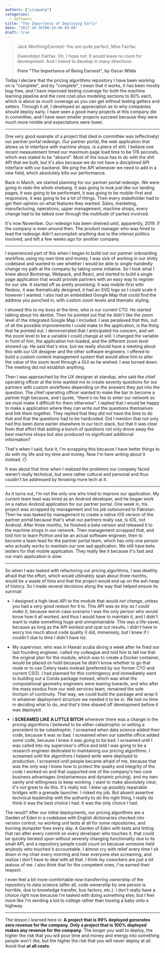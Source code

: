 ```yaml
---
authors: ["yingwang"]
categories:
  - Software
title: "The Importance of Deploying Early"
date: "2017-10-26T00:24:46-04:00"
draft: true
---
```


> Jack Worthing/Earnest: You are quite perfect, Miss Fairfax.
>
> Gwendolyn Fairfax: Oh, I hope not. It would leave no room for development. And I intend to develop in many directions.
>
> **From "The Importance of Being Earnest", by Oscar Wilde**

Today I declare that the pricing algorithms repository I have been working on is "complete", and by "complete", I mean that it works, it has been mostly bug-free, and I have improved testing coverage for both the machine learning pipeline and the core cost-plus modeling sections to 80% each, which is about as much coverage as you can get without testing getters and setters. Through it all, I developed an appreciation as to why companies should deploy early. I have seen a good many projects at this company die in committee, and I have seen smaller projects succeed because they were much more nimble and expectations were lower.

___

One very good example of a project that died in committee was (effectively) our partner portal redesign. Our partner portal, the web application that allows us to interface with machine shops, is a piece of shit. I believe one recent measurement timed our maximum page load time to be 178 seconds, which was stated to be "absurd". Most of the issue has to do with the shit API that we built, but it's also because we do not have a disciplined API interface with our backend. We ping the API whenever we need to add in a new field, which absolutely kills our performance.

Back in March, we started planning for our partner portal redesign. We were going to redo the whole shebang. It was going to look just like our landing pages, it was going to be performant, it was going to be mobile-first and responsive, it was going to be a lot of things. Then every stakeholder had to get their opinion on what features they wanted. Sales, marketing, manufacturing, operations, upper management, machine shops, every change had to be talked over through the multitude of parties involved.

It's now November. Our redesign has been shelved until, apparently, 2019. If the company is even around then. The product manager who was hired to lead the redesign didn't accomplish anything due to the intense politics involved, and left a few weeks ago for another company.

___

I experienced part of this when I began to build out our partner onboarding workflow, using my own time and money. I was sick of working in our shitty codebase and wanted to see whether I would be able to single-handedly change my path at the company by taking some initiative. So I took what I knew about Bootstrap, Webpack, and React, and started to build a single page application that would provide partners with an easy way to register for our site. It started off as pretty promising. It was mobile-first with flexbox, it was thematically designed, it had an SVG logo so I could scale it however I wanted. I also had an embedded Google Map that could find the address you punched in, with custom zoom levels and thematic styling.

I showed this to my boss at the time, who is our current CTO. He started talking about his dentist. Then he pointed out that he didn't like the zoom level of the integrated Google Map I included. I was perplexed that this, out of all the possible improvements I could make to the application, is the thing that he pointed out. I demonstrated that I anticipated his concern, and set the zoom level to be a variable I could change at will. I changed the variable in front of him, the application hot-loaded, and the different zoom level showed up. He said that's nice, but we really should have a meeting about this with our UX designer and the other software engineers. I offered to build a custom content management system that would allow him to alter the value of the zoom level through a GUI as he wished. I was turned down. The meeting did not establish anything.

Then I was approached by the UX designer at standup, who said the chief operating officer at the time wanted me to create *seventy* questions for our partners with custom workflows depending on the answers they put into the question. The chief operating officer wanted to make the bar to become a partner high because, and I quote, "there's no fee to enter our network so we must make it difficult for them otherwise". I replied that I would be happy to make a application where they can write out the questions themselves and link them together. They replied that they did not have the time to do that and that the questions had to be hardcoded. Did I mention that not only had this been done earlier elsewhere in our tech stack, but that it was clear from *that* effort that adding a bunch of questions not only drove away the best machine shops but also produced no significant additional information?

That's when I said, fuck it, I'm scrapping this because I have better things to do with my life and my time and money. Now I'm here writing about it instead. :no_mouth:

It was about that time when I realized the problems our company faced weren't really technical, but were rather cultural and personal and thus couldn't be addressed by throwing more tech at it.

___

As it turns out, I'm not the only one who tried to improve our application. My current team lead was hired as an Android developer, and he began work on a native Android application for our partner portal. One week in, his project was scrapped by management and his job outsourced to Pakistan. Then he was tasked by management to create a native iOS version of the partner portal because that's what our partners really use, is iOS, not Android. After three months, he finished a beta version and released it to the machine shops in our network. Then management scrapped that, and told him to learn Python and be an actual software engineer, then to become a team lead for the partner portal team, which has only one person who actually works to maintain our one sad application. We still have beta testers for that mobile application. They really like it because it's fast and our main application is slow.

___

So when I was tasked with refactoring our pricing algorithms, I was deathly afraid that the effort, which would ultimately span about three months, would be a waste of time and that the project would end up on the ash heap of history. So I made several decisions along the way that helped ensure its survival:

- I designed a high-level API to the module that would *not change*, unless you had a *very good reason* for it to. This API was *as tiny as I could make it*, because worst-case scenario I was the only person who would know how it all worked, and thus I would have to maintain it, and I didn't want to make something huge and unmaintainable. This was a life-saver, because as long as the API worked and spat out results, I didn't have to worry too much about code quality (I did, immensely, but I knew if I couldn't due to time I didn't have to).

- My supervisor, who was in Hawaii scuba diving a week after he fired our last founding engineer, called my colleague and told him to tell me that the original plan for the module, which was to create a Docker container, would be placed on hold because he didn't know whether to go that route or to use Celery tasks instead (preferred by our former CTO and current CSO). I had planned for this contingency and immediately went to building out a Conda package instead, which was what the computational geometry engineers were leaning towards, and who after the mass exodus from our web services team, remained the sole linchpin of continuity. That way, we could build the package and wrap it in whatever deployment structure we needed it to be in. We lost no time in deciding what to do, and that's time shaved off development before it was deployed.

- I **SCREAMED LIKE A LITTLE BITCH** whenever there was a change in the pricing algorithms I believed to be either catastrophic or setting a precedent to be catastrophic. I screamed when data science added their code, because it was so bad. I screamed when our satellite office added *some* code, because I knew it was *going* to be bad. I screamed until I was called into my supervisor's office and told I was going to be a research engineer dedicated to maintaining our pricing algorithms. I screamed until the algorithms I helped write were deployed to production. I screamed until people became afraid of me, because that was the only way I knew how to protect the quality and integrity of the code I worked on and that supported one of the company's two core business advantages (instantaneous and dynamic pricing), and my own sanity and willingness to keep working. I want to make absolutely clear, it's *not* great to do this. It's really not. I blew up possibly repairable bridges with a grenade launcher. I risked my job. But absent assertive technical leadership with the authority to do the right thing, I really do think it was the best choice I had. It was the only choice I had.

The result? After our initial deployments, our pricing algorithms are a Garden of Eden in a codebase with English dictionaries checked into version control, no working unit tests at all for some repositories, and burning dumpster fires every day. A Garden of Eden with tests and linting that ran after every commit on every developer who touches it, that could be quickly iterated upon without severely changing functionality due to its small API, and a repository people could count on because someone held anybody who touched it accountable. I almost cry with relief every time I sit down in my chair every morning and hear everyone else screaming, and realize I don't have to deal with all that. I think my coworkers are just a bit jealous of me. I also think that for the competent ones, I've earned their respect.

I even feel a bit more comfortable now transferring ownership of the repository to data science (after all, code ownership by one person is horrible, due to knowledge transfer, bus factors, etc.). I don't really have a choice right now because I'm tasked with doing something else, but I feel more like I'm sending a kid to college rather than tossing a baby onto a highway.

___

The lesson I learned here is: **A project that is 99% deployed generates zero revenue for the company. Only a project that is 100% deployed makes any revenue for the company.** The longer you wait to deploy, the higher the risk that you will pour time and money and energy into something people won't like, but the higher the risk that you will never deploy at all. Avoid that **at all costs**.
